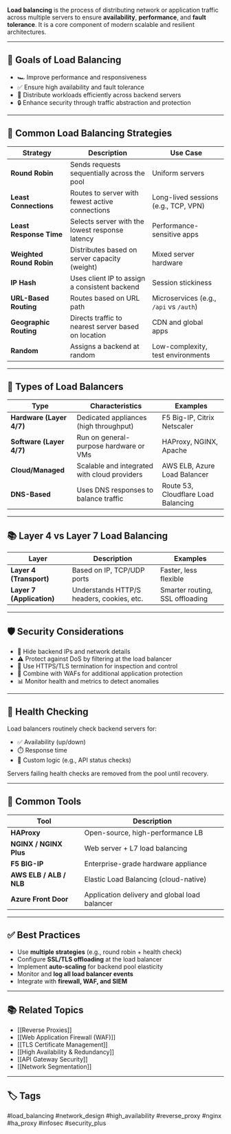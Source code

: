 **Load balancing** is the process of distributing network or application traffic across multiple servers to ensure **availability**, **performance**, and **fault tolerance**. It is a core component of modern scalable and resilient architectures.

---

## 🎯 Goals of Load Balancing

- 🏎️ Improve performance and responsiveness
- ✅ Ensure high availability and fault tolerance
- 🔁 Distribute workloads efficiently across backend servers
- 🔒 Enhance security through traffic abstraction and protection

---

## 🧱 Common Load Balancing Strategies

| Strategy                   | Description                                                  | Use Case                                |
|----------------------------|--------------------------------------------------------------|------------------------------------------|
| **Round Robin**             | Sends requests sequentially across the pool                  | Uniform servers                          |
| **Least Connections**       | Routes to server with fewest active connections              | Long-lived sessions (e.g., TCP, VPN)     |
| **Least Response Time**     | Selects server with the lowest response latency              | Performance-sensitive apps               |
| **Weighted Round Robin**    | Distributes based on server capacity (weight)                | Mixed server hardware                    |
| **IP Hash**                 | Uses client IP to assign a consistent backend                | Session stickiness                       |
| **URL-Based Routing**       | Routes based on URL path                                     | Microservices (e.g., `/api` vs `/auth`)  |
| **Geographic Routing**      | Directs traffic to nearest server based on location          | CDN and global apps                      |
| **Random**                  | Assigns a backend at random                                  | Low-complexity, test environments        |

---

## 🔧 Types of Load Balancers

| Type              | Characteristics                                | Examples                         |
|-------------------|--------------------------------------------------|----------------------------------|
| **Hardware (Layer 4/7)** | Dedicated appliances (high throughput)     | F5 Big-IP, Citrix Netscaler       |
| **Software (Layer 4/7)** | Run on general-purpose hardware or VMs     | HAProxy, NGINX, Apache            |
| **Cloud/Managed**        | Scalable and integrated with cloud providers | AWS ELB, Azure Load Balancer      |
| **DNS-Based**            | Uses DNS responses to balance traffic       | Route 53, Cloudflare Load Balancing |

---

## 📚 Layer 4 vs Layer 7 Load Balancing

| Layer         | Description                                  | Examples                        |
|---------------|----------------------------------------------|---------------------------------|
| **Layer 4 (Transport)** | Based on IP, TCP/UDP ports              | Faster, less flexible           |
| **Layer 7 (Application)** | Understands HTTP/S headers, cookies, etc. | Smarter routing, SSL offloading |

---

## 🛡️ Security Considerations

- 🔐 Hide backend IPs and network details
- ⚠️ Protect against DoS by filtering at the load balancer
- 🔄 Use HTTPS/TLS termination for inspection and control
- 🧱 Combine with WAFs for additional application protection
- 📊 Monitor health and metrics to detect anomalies

---

## 🔄 Health Checking

Load balancers routinely check backend servers for:

- ✅ Availability (up/down)
- ⏱️ Response time
- 🧪 Custom logic (e.g., API status checks)

Servers failing health checks are removed from the pool until recovery.

---

## 🧰 Common Tools

| Tool              | Description                                |
|-------------------|--------------------------------------------|
| **HAProxy**       | Open-source, high-performance LB           |
| **NGINX / NGINX Plus** | Web server + L7 load balancing         |
| **F5 BIG-IP**     | Enterprise-grade hardware appliance         |
| **AWS ELB / ALB / NLB** | Elastic Load Balancing (cloud-native)  |
| **Azure Front Door** | Application delivery and global load balancer |

---

## ✅ Best Practices

- Use **multiple strategies** (e.g., round robin + health check)
- Configure **SSL/TLS offloading** at the load balancer
- Implement **auto-scaling** for backend pool elasticity
- Monitor and **log all load balancer events**
- Integrate with **firewall, WAF, and SIEM**

---

## 📚 Related Topics

- [[Reverse Proxies]]
- [[Web Application Firewall (WAF)]]
- [[TLS Certificate Management]]
- [[High Availability & Redundancy]]
- [[API Gateway Security]]
- [[Network Segmentation]]

---

## 🏷 Tags

#load_balancing #network_design #high_availability #reverse_proxy #nginx #ha_proxy #infosec #security_plus
